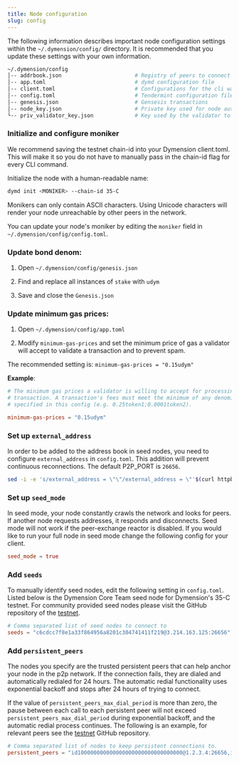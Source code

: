 ```yaml
---
title: Node configuration
slug: config
---
```


The following information describes important node configuration settings within the `~/.dymension/config/` directory. It is recommended that you update these settings with your own information.

```bash
~/.dymension/config
│-- addrbook.json                       # Registry of peers to connect to
│-- app.toml                            # dymd configuration file
│-- client.toml                         # Configurations for the cli wallet
│-- config.toml                         # Tendermint configuration file
│-- genesis.json                        # Gensesis transactions
│-- node_key.json                       # Private key used for node authentication in the p2p protocol
└-- priv_validator_key.json             # Key used by the validator to sign blocks
```

### Initialize and configure moniker

We recommend saving the testnet chain-id into your Dymension client.toml. This will make it so you do not have to manually pass in the chain-id flag for every CLI command.

Initialize the node with a human-readable name:

```bash
dymd init <MONIKER> --chain-id 35-C
```

Monikers can only contain ASCII characters. Using Unicode characters will render your node unreachable by other peers in the network.

You can update your node's moniker by editing the `moniker` field in `~/.dymension/config/config.toml`.

### Update bond denom:

1. Open `~/.dymension/config/genesis.json`

2. Find and replace all instances of `stake` with `udym`

3. Save and close the `Genesis.json`

### Update minimum gas prices:

1. Open `~/.dymension/config/app.toml`

2. Modify `minimum-gas-prices` and set the minimum price of gas a validator will accept to validate a transaction and to prevent spam.

The recommended setting is:
`minimum-gas-prices = "0.15udym"`

**Example**:

```toml
# The minimum gas prices a validator is willing to accept for processing a
# transaction. A transaction's fees must meet the minimum of any denomination
# specified in this config (e.g. 0.25token1;0.0001token2).

minimum-gas-prices = "0.15udym"

```

### Set up `external_address`

In order to be added to the address book in seed nodes, you need to configure `external_address` in `config.toml`. This addition will prevent continuous reconnections. The default P2P_PORT is `26656`.

```sh
sed -i -e 's/external_address = \"\"/external_address = \"'$(curl httpbin.org/ip | jq -r .origin)':26656\"/g' ~/.dymension/config/config.toml
```

### Set up `seed_mode`

In seed mode, your node constantly crawls the network and looks for peers. If another node requests addresses, it responds and disconnects. Seed mode will not work if the peer-exchange reactor is disabled. If you would like to run your full node in seed mode change the following config for your client.

```toml
seed_mode = true
```

### Add `seeds`

To manually identify seed nodes, edit the following setting in `config.toml`. Listed below is the Dymension Core Team seed node for Dymension's 35-C testnet. For community provided seed nodes please visit the GitHub repository of the [testnet](https://github.com/dymensionxyz/testnets/tree/main/dymension-hub/35-C).

```toml
# Comma separated list of seed nodes to connect to
seeds = "c6cdcc7f8e1a33f864956a8201c304741411f219@3.214.163.125:26656"
```

### Add `persistent_peers`

The nodes you specify are the trusted persistent peers that can help anchor your node in the p2p network. If the connection fails, they are dialed and automatically redialed for 24 hours. The automatic redial functionality uses exponential backoff and stops after 24 hours of trying to connect.

If the value of `persistent_peers_max_dial_period` is more than zero, the pause between each call to each persistent peer will not exceed `persistent_peers_max_dial_period` during exponential backoff, and the automatic redial process continues. The following is an example, for relevant peers see the [testnet](https://github.com/dymensionxyz/testnets/blob/main/dymension-hub/35-C) GitHub repository.

```toml
# Comma separated list of nodes to keep persistent connections to.
persistent_peers = "id100000000000000000000000000000000@1.2.3.4:26656,id200000000000000000000000000000000@2.3.4.5:26656"
```
